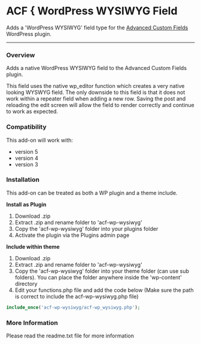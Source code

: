 # ACF { WordPress WYSIWYG Field

Adds a 'WordPress WYSIWYG' field type for the [Advanced Custom Fields](http://wordpress.org/extend/plugins/advanced-custom-fields/) WordPress plugin.

-----------------------

### Overview

Adds a native WordPress WYSIWYG field to the Advanced Custom Fields plugin. 

This field uses the native wp_editor function which creates a very native looking WYSWYG field. The only downside to this field is that it does not work within a repeater field when adding a new row. Saving the post and reloading the edit screen will allow the field to render correctly and continue to work as expected.


### Compatibility

This add-on will work with:

* version 5
* version 4
* version 3


### Installation

This add-on can be treated as both a WP plugin and a theme include.

**Install as Plugin**

1. Download .zip
2. Extract .zip and rename folder to 'acf-wp-wysiwyg'
3. Copy the 'acf-wp-wysiwyg' folder into your plugins folder
4. Activate the plugin via the Plugins admin page

**Include within theme**

1. Download .zip
2. Extract .zip and rename folder to 'acf-wp-wysiwyg'
3.	Copy the 'acf-wp-wysiwyg' folder into your theme folder (can use sub folders). You can place the folder anywhere inside the 'wp-content' directory
4.	Edit your functions.php file and add the code below (Make sure the path is correct to include the acf-wp-wysiwyg.php file)

```php
include_once('acf-wp-wysiwyg/acf-wp_wysiwyg.php');
```

### More Information

Please read the readme.txt file for more information